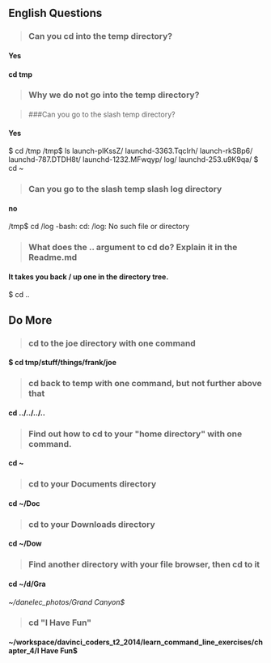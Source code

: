 ## English Questions

>### Can you cd into the temp directory?

#### Yes
#### cd tmp

>### Why we do not go into the temp directory?

####

>###Can you go to the slash temp directory?

#### Yes

$ cd /tmp
/tmp$ ls
launch-pIKssZ/       launchd-3363.TqcIrh/
launch-rkSBp6/       launchd-787.DTDH8t/
launchd-1232.MFwqyp/ log/
launchd-253.u9K9qa/
$ cd ~

>### Can you go to the slash temp slash log directory
#### no

/tmp$ cd /log
-bash: cd: /log: No such file or directory

>### What does the .. argument to cd do? Explain it in the Readme.md

#### It takes you back / up one in the directory tree.

$ cd ..

## Do More

>### cd to the joe directory with one command

#### $ cd tmp/stuff/things/frank/joe

>### cd back to temp with one command, but not further above that

#### cd ../../../..

>### Find out how to cd to your "home directory" with one command.

#### cd ~

>### cd to your Documents directory

#### cd ~/Doc<tab>

>### cd to your Downloads directory

#### cd ~/Dow<tab>

>### Find another directory with your file browser, then cd to it

#### cd ~/d<tab>/Gra<tab>

_~/danelec_photos/Grand Canyon$_

>### cd "I Have Fun"

#### ~/workspace/davinci_coders_t2_2014/learn_command_line_exercises/chapter_4/I Have Fun$
